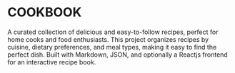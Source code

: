 # COOKBOOK
 A curated collection of delicious and easy-to-follow recipes, perfect for home cooks and food enthusiasts. This project organizes recipes by cuisine, dietary preferences, and meal types, making it easy to find the perfect dish. Built with Markdown, JSON, and optionally a Reactjs frontend for an interactive recipe book.

